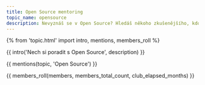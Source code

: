 ```yaml
---
title: Open Source mentoring
topic_name: opensource
description: Nevyznáš se v Open Source? Hledáš někoho zkušenějšího, kdo ti poradí a pomůže se zorientovat? Jak někam přispět, kde najít projekt, jak používat GitHub? Kdo ti ukáže správné postupy a nasměruje tě na kvalitní návody nebo kurzy?
---
```

{% from 'topic.html' import intro, mentions, members_roll %}

{{ intro('Nech si poradit s Open Source', description) }}

{{ mentions(topic, 'Open Source') }}

{{ members_roll(members, members_total_count, club_elapsed_months) }}
